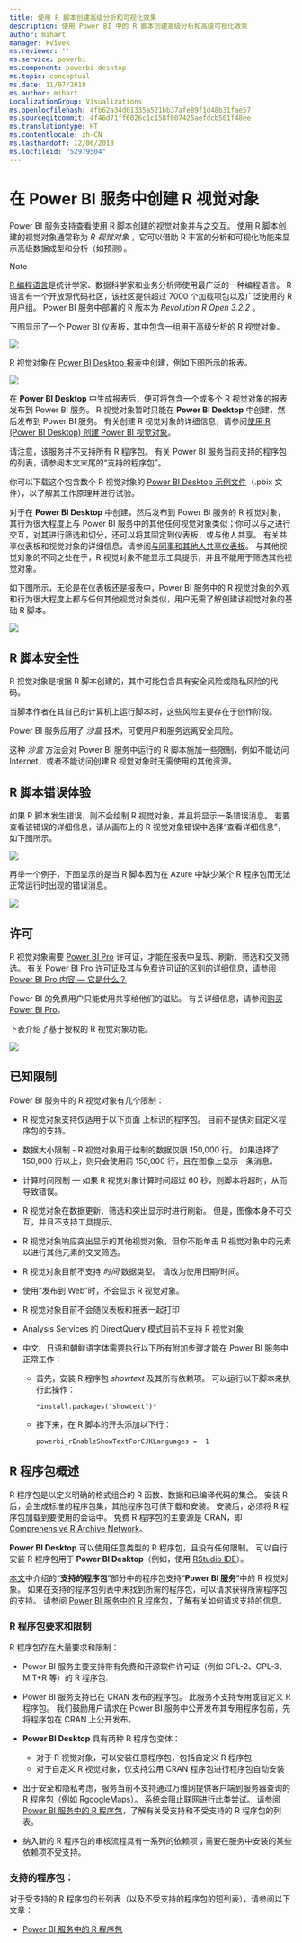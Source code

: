 ```yaml
---
title: 使用 R 脚本创建高级分析和可视化效果
description: 使用 Power BI 中的 R 脚本创建高级分析和高级可视化效果
author: mihart
manager: kvivek
ms.reviewer: ''
ms.service: powerbi
ms.component: powerbi-desktop
ms.topic: conceptual
ms.date: 11/07/2018
ms.author: mihart
LocalizationGroup: Visualizations
ms.openlocfilehash: 4fb62a34d01335a521bb37afe89f1d48b31fae57
ms.sourcegitcommit: 4f46d71ff6026c1c158f007425aefdcb501f48ee
ms.translationtype: HT
ms.contentlocale: zh-CN
ms.lasthandoff: 12/06/2018
ms.locfileid: "52979504"
---
```

# <a name="creating-r-visuals-in-the-power-bi-service"></a>在 Power BI 服务中创建 R 视觉对象
Power BI 服务支持查看使用 R 脚本创建的视觉对象并与之交互。 使用 R 脚本创建的视觉对象通常称为  *R 视觉对象* ，它可以借助 R 丰富的分析和可视化功能来显示高级数据成型和分析（如预测）。

> [!NOTE]
> [R 编程语言](https://www.r-project.org/)是统计学家、数据科学家和业务分析师使用最广泛的一种编程语言。 R 语言有一个开放源代码社区，该社区提供超过 7000 个加载项包以及广泛使用的 R 用户组。 Power BI 服务中部署的 R 版本为  *Revolution R Open 3.2.2* 。
> 
> 

下图显示了一个 Power BI 仪表板，其中包含一组用于高级分析的 R 视觉对象。

![](media/service-r-visuals/r-visuals-service_1.png)

R 视觉对象在 [Power BI Desktop 报表](../desktop-get-the-desktop.md)中创建，例如下图所示的报表。

![](media/service-r-visuals/r-visuals-service_2a.png)

在 **Power BI Desktop** 中生成报表后，便可将包含一个或多个 R 视觉对象的报表发布到 Power BI 服务。 R 视觉对象暂时只能在 **Power BI Desktop** 中创建，然后发布到 Power BI 服务。 有关创建 R 视觉对象的详细信息，请参阅[使用 R (Power BI Desktop) 创建 Power BI 视觉对象](../desktop-r-visuals.md)。

请注意，该服务并不支持所有 R 程序包。 有关 Power BI 服务当前支持的程序包的列表，请参阅本文末尾的“支持的程序包”。

你可以下载这个包含数个 R 视觉对象的 [Power BI Desktop 示例文件](http://download.microsoft.com/download/D/9/A/D9A65269-D1FC-49F8-8EC3-1217E3A4390F/RVisual_correlation_plot_sample%20SL.pbix)（.pbix 文件），以了解其工作原理并进行试验。

对于在 **Power BI Desktop** 中创建，然后发布到 Power BI 服务的 R 视觉对象，其行为很大程度上与 Power BI 服务中的其他任何视觉对象类似；你可以与之进行交互，对其进行筛选和切分，还可以将其固定到仪表板，或与他人共享。 有关共享仪表板和视觉对象的详细信息，请参阅[与同事和其他人共享仪表板](../service-share-dashboards.md)。 与其他视觉对象的不同之处在于，R 视觉对象不能显示工具提示，并且不能用于筛选其他视觉对象。

如下图所示，无论是在仪表板还是报表中，Power BI 服务中的 R 视觉对象的外观和行为很大程度上都与任何其他视觉对象类似，用户无需了解创建该视觉对象的基础 R 脚本。

![](media/service-r-visuals/r-visuals-service_3a.png)

## <a name="r-scripts-security"></a>R 脚本安全性
R 视觉对象是根据 R 脚本创建的，其中可能包含具有安全风险或隐私风险的代码。

当脚本作者在其自己的计算机上运行脚本时，这些风险主要存在于创作阶段。

Power BI 服务应用了 *沙盒* 技术，可使用户和服务远离安全风险。

这种 *沙盒* 方法会对 Power BI 服务中运行的 R 脚本施加一些限制，例如不能访问 Internet，或者不能访问创建 R 视觉对象时无需使用的其他资源。

## <a name="r-scripts-error-experience"></a>R 脚本错误体验
如果 R 脚本发生错误，则不会绘制 R 视觉对象，并且将显示一条错误消息。 若要查看该错误的详细信息，请从画布上的 R 视觉对象错误中选择“查看详细信息”，如下图所示。

![](media/service-r-visuals/r-visuals-service_4.png)

再举一个例子，下图显示的是当 R 脚本因为在 Azure 中缺少某个 R 程序包而无法正常运行时出现的错误消息。

![](media/service-r-visuals/r-visuals-service_5.png)

## <a name="licensing"></a>许可
R 视觉对象需要 [Power BI Pro](../service-self-service-signup-for-power-bi.md) 许可证，才能在报表中呈现、刷新、筛选和交叉筛选。 有关 Power BI Pro 许可证及其与免费许可证的区别的详细信息，请参阅 [Power BI Pro 内容 — 它是什么？](../service-premium.md)

Power BI 的免费用户只能使用共享给他们的磁贴。 有关详细信息，请参阅[购买 Power BI Pro](../service-admin-purchasing-power-bi-pro.md)。

下表介绍了基于授权的 R 视觉对象功能。

![](media/service-r-visuals/r-visuals-service_6a.png)

## <a name="known-limitations"></a>已知限制
Power BI 服务中的 R 视觉对象有几个限制：

* R 视觉对象支持仅适用于以下页面 <make this a link to the supported packages page per my excel> 上标识的程序包。 目前不提供对自定义程序包的支持。
* 数据大小限制 - R 视觉对象用于绘制的数据仅限 150,000 行。 如果选择了 150,000 行以上，则只会使用前 150,000 行，且在图像上显示一条消息。
* 计算时间限制 — 如果 R 视觉对象计算时间超过 60 秒，则脚本将超时，从而导致错误。
* R 视觉对象在数据更新、筛选和突出显示时进行刷新。 但是，图像本身不可交互，并且不支持工具提示。
* R 视觉对象响应突出显示的其他视觉对象，但你不能单击 R 视觉对象中的元素以进行其他元素的交叉筛选。
* R 视觉对象目前不支持 *时间* 数据类型。 请改为使用日期/时间。
* 使用“发布到 Web”时，不会显示 R 视觉对象。
* R 视觉对象目前不会随仪表板和报表一起打印
* Analysis Services 的 DirectQuery 模式目前不支持 R 视觉对象
* 中文、日语和朝鲜语字体需要执行以下所有附加步骤才能在 Power BI 服务中正常工作：
  
  * 首先，安装 R 程序包 *showtext* 及其所有依赖项。 可以运行以下脚本来执行此操作：
    
        *install.packages("showtext")*
  * 接下来，在 R 脚本的开头添加以下行：
    
        powerbi_rEnableShowTextForCJKLanguages =  1

## <a name="overview-of-r-packages"></a>R 程序包概述
R 程序包是以定义明确的格式组合的 R 函数、数据和已编译代码的集合。 安装 R 后，会生成标准的程序包集，其他程序包可供下载和安装。 安装后，必须将 R 程序包加载到要使用的会话中。 免费 R 程序包的主要源是 CRAN，即 [Comprehensive R Archive Network](https://cran.r-project.org/web/packages/available_packages_by_name.html)。

**Power BI Desktop** 可以使用任意类型的 R 程序包，且没有任何限制。 可以自行安装 R 程序包用于 **Power BI Desktop**（例如，使用 [RStudio IDE](https://www.rstudio.com/)）。

[本文](../service-r-packages-support.md)中介绍的“**支持的程序包**”部分中的程序包支持“**Power BI 服务**”中的 R 视觉对象。 如果在支持的程序包列表中未找到所需的程序包，可以请求获得所需程序包的支持。 请参阅 [Power BI 服务中的 R 程序包](../service-r-packages-support.md)，了解有关如何请求支持的信息。

### <a name="requirements-and-limitations-of-r-packages"></a>R 程序包要求和限制
R 程序包存在大量要求和限制：

* Power BI 服务主要支持带有免费和开源软件许可证（例如 GPL-2、GPL-3、MIT+R 等）的 R 程序包.
* Power BI 服务支持已在 CRAN 发布的程序包。 此服务不支持专用或自定义 R 程序包。 我们鼓励用户请求在 Power BI 服务中公开发布其专用程序包前，先将程序包在 CRAN 上公开发布。
* **Power BI Desktop** 具有两种 R 程序包变体：
  
  * 对于 R 视觉对象，可以安装任意程序包，包括自定义 R 程序包
  * 对于自定义 R 视觉对象，仅支持公用 CRAN 程序包进行程序包自动安装
* 出于安全和隐私考虑，服务当前不支持通过万维网提供客户端到服务器查询的 R 程序包（例如 RgoogleMaps）。 系统会阻止联网进行此类尝试。 请参阅 [Power BI 服务中的 R 程序包](../service-r-packages-support.md)，了解有关受支持和不受支持的 R 程序包的列表。
* 纳入新的 R 程序包的审核流程具有一系列的依赖项；需要在服务中安装的某些依赖项不受支持。

### <a name="supported-packages"></a>支持的程序包：
对于受支持的 R 程序包的长列表（以及不受支持的程序包的短列表），请参阅以下文章：

* [Power BI 服务中的 R 程序包](../service-r-packages-support.md)

